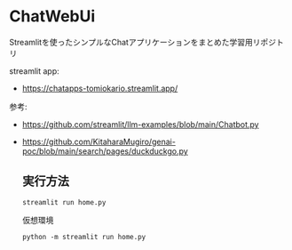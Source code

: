 # ChatWebUi
Streamlitを使ったシンプルなChatアプリケーションをまとめた学習用リポジトリ

streamlit app:
- https://chatapps-tomiokario.streamlit.app/

参考: 
- https://github.com/streamlit/llm-examples/blob/main/Chatbot.py
- https://github.com/KitaharaMugiro/genai-poc/blob/main/search/pages/duckduckgo.py

  ## 実行方法
  ```
  streamlit run home.py
  ```

  仮想環境
  ```
  python -m streamlit run home.py
  ```